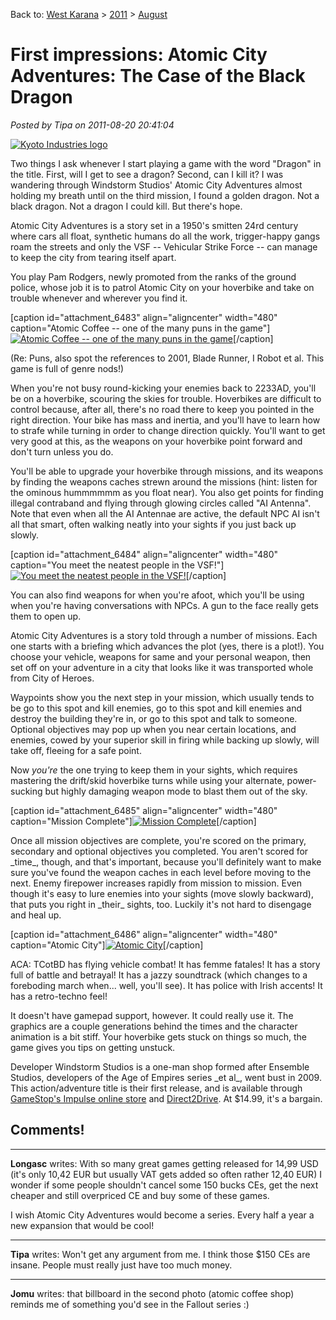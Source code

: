 Back to: [West Karana](/posts/westkarana.md) > [2011](/posts/2011/westkarana.md) > [August](./westkarana.md)
# First impressions: Atomic City Adventures: The Case of the Black Dragon

*Posted by Tipa on 2011-08-20 20:41:04*

[![](../../../uploads/2011/08/ACA_1b-2011-08-19-21-13-58-89-480x384.jpg "Kyoto Industries logo")](../../../uploads/2011/08/ACA_1b-2011-08-19-21-13-58-89.jpg)

Two things I ask whenever I start playing a game with the word "Dragon" in the title. First, will I get to see a dragon? Second, can I kill it? I was wandering through Windstorm Studios' Atomic City Adventures almost holding my breath until on the third mission, I found a golden dragon. Not a black dragon. Not a dragon I could kill. But there's hope.

Atomic City Adventures is a story set in a 1950's smitten 24rd century where cars all float, synthetic humans do all the work, trigger-happy gangs roam the streets and only the VSF -- Vehicular Strike Force -- can manage to keep the city from tearing itself apart.

You play Pam Rodgers, newly promoted from the ranks of the ground police, whose job it is to patrol Atomic City on your hoverbike and take on trouble whenever and wherever you find it.

[caption id="attachment\_6483" align="aligncenter" width="480" caption="Atomic Coffee -- one of the many puns in the game"][![](../../../uploads/2011/08/ACA_1b-2011-08-19-21-51-05-38-480x384.jpg "Atomic Coffee -- one of the many puns in the game")](../../../uploads/2011/08/ACA_1b-2011-08-19-21-51-05-38.jpg)[/caption]

(Re: Puns, also spot the references to 2001, Blade Runner, I Robot et al. This game is full of genre nods!)

When you're not busy round-kicking your enemies back to 2233AD, you'll be on a hoverbike, scouring the skies for trouble. Hoverbikes are difficult to control because, after all, there's no road there to keep you pointed in the right direction. Your bike has mass and inertia, and you'll have to learn how to strafe while turning in order to change direction quickly. You'll want to get very good at this, as the weapons on your hoverbike point forward and don't turn unless you do.

You'll be able to upgrade your hoverbike through missions, and its weapons by finding the weapons caches strewn around the missions (hint: listen for the ominous hummmmmm as you float near). You also get points for finding illegal contraband and flying through glowing circles called "AI Antenna". Note that even when all the AI Antennae are active, the default NPC AI isn't all that smart, often walking neatly into your sights if you just back up slowly.

[caption id="attachment\_6484" align="aligncenter" width="480" caption="You meet the neatest people in the VSF!"][![](../../../uploads/2011/08/ACA_1b-2011-08-19-22-00-47-87-480x480.jpg "You meet the neatest people in the VSF!")](../../../uploads/2011/08/ACA_1b-2011-08-19-22-00-47-87.jpg)[/caption]

You can also find weapons for when you're afoot, which you'll be using when you're having conversations with NPCs. A gun to the face really gets them to open up.

Atomic City Adventures is a story told through a number of missions. Each one starts with a briefing which advances the plot (yes, there is a plot!). You choose your vehicle, weapons for same and your personal weapon, then set off on your adventure in a city that looks like it was transported whole from City of Heroes.

Waypoints show you the next step in your mission, which usually tends to be go to this spot and kill enemies, go to this spot and kill enemies and destroy the building they're in, or go to this spot and talk to someone. Optional objectives may pop up when you near certain locations, and enemies, cowed by your superior skill in firing while backing up slowly, will take off, fleeing for a safe point.

Now *you're* the one trying to keep them in your sights, which requires mastering the drift/skid hoverbike turns while using your alternate, power-sucking but highly damaging weapon mode to blast them out of the sky.

[caption id="attachment\_6485" align="aligncenter" width="480" caption="Mission Complete"][![](../../../uploads/2011/08/ACA_1b-2011-08-19-21-08-54-36-480x384.jpg "Mission Complete")](../../../uploads/2011/08/ACA_1b-2011-08-19-21-08-54-36.jpg)[/caption]

Once all mission objectives are complete, you're scored on the primary, secondary and optional objectives you completed. You aren't scored for \_time\_, though, and that's important, because you'll definitely want to make sure you've found the weapon caches in each level before moving to the next. Enemy firepower increases rapidly from mission to mission. Even though it's easy to lure enemies into your sights (move slowly backward), that puts you right in \_their\_ sights, too. Luckily it's not hard to disengage and heal up.

[caption id="attachment\_6486" align="aligncenter" width="480" caption="Atomic City"][![](../../../uploads/2011/08/ACA_1b-2011-08-19-21-33-19-34-480x384.jpg "Atomic City")](../../../uploads/2011/08/ACA_1b-2011-08-19-21-33-19-34.jpg)[/caption]

ACA: TCotBD has flying vehicle combat! It has femme fatales! It has a story full of battle and betrayal! It has a jazzy soundtrack (which changes to a foreboding march when... well, you'll see). It has police with Irish accents! It has a retro-techno feel!

It doesn't have gamepad support, however. It could really use it. The graphics are a couple generations behind the times and the character animation is a bit stiff. Your hoverbike gets stuck on things so much, the game gives you tips on getting unstuck.

Developer Windstorm Studios is a one-man shop formed after Ensemble Studios, developers of the Age of Empires series \_et al\_, went bust in 2009. This action/adventure title is their first release, and is available through [GameStop's Impulse online store](http://www.impulsedriven.com/atomiccityadventur "Impulse's Atomic City Adventures page") and [Direct2Drive](http://www.direct2drive.com/11271/product/Buy-Atomic-City-Adventures:-The-Case-of-the-Black-Dragon-Download "Direct2Drive"). At $14.99, it's a bargain.

## Comments!

---

**Longasc** writes: With so many great games getting released for 14,99 USD (it's only 10,42 EUR but usually VAT gets added so often rather 12,40 EUR) I wonder if some people shouldn't cancel some 150 bucks CEs, get the next cheaper and still overpriced CE and buy some of these games.

I wish Atomic City Adventures would become a series. Every half a year a new expansion that would be cool!

---

**Tipa** writes: Won't get any argument from me. I think those $150 CEs are insane. People must really just have too much money.

---

**Jomu** writes: that billboard in the second photo (atomic coffee shop) reminds me of something you'd see in the Fallout series :)

